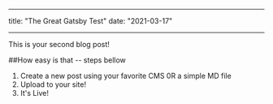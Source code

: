 ___
title: "The Great Gatsby Test"
date: "2021-03-17"
___

This is your second blog post!

##How easy is that -- steps bellow 

1. Create a new post using your favorite CMS 0R a simple MD file
2. Upload to your site!
3. It's Live! 
